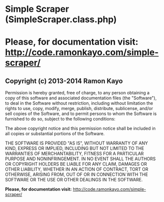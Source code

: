 Simple Scraper (SimpleScraper.class.php)                                     
==========================================
**Please, for documentation visit:** http://code.ramonkayo.com/simple-scraper/
==========================================
Copyright (c) 2013-2014 Ramon Kayo                                                
-----------------------------
                                                                             
Permission is hereby granted, free of charge, to any person obtaining a
copy of this software and associated documentation files (the "Software"), to
deal in the Software without restriction, including without limitation the
rights to use, copy, modify, merge, publish, distribute, sublicense, and/or
sell copies of the Software, and to permit persons to whom the Software is
furnished to do so, subject to the following conditions:
                                                                             
The above copyright notice and this permission notice shall be included in
all copies or substantial portions of the Software.
                                                                             
THE SOFTWARE IS PROVIDED "AS IS", WITHOUT WARRANTY OF ANY KIND, EXPRESS OR
IMPLIED, INCLUDING BUT NOT LIMITED TO THE WARRANTIES OF MERCHANTABILITY,
FITNESS FOR A PARTICULAR PURPOSE AND NONINFRINGEMENT. IN NO EVENT SHALL THE
AUTHORS OR COPYRIGHT HOLDERS BE LIABLE FOR ANY CLAIM, DAMAGES OR OTHER
LIABILITY, WHETHER IN AN ACTION OF CONTRACT, TORT OR OTHERWISE, ARISING
FROM, OUT OF OR IN CONNECTION WITH THE SOFTWARE OR THE USE OR OTHER DEALINGS
IN THE SOFTWARE.

**Please, for documentation visit:** http://code.ramonkayo.com/simple-scraper/